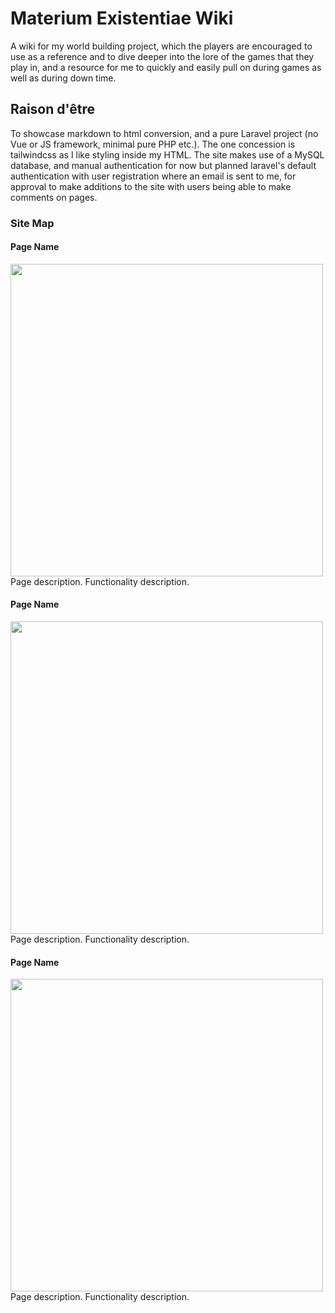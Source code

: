 # Materium Existentiae Wiki
A wiki for my world building project, which the players are encouraged to use as a reference and to dive deeper into the lore of the games that they play in, and a resource for me to quickly and easily pull on during games as well as during down time.

## Raison d'être
To showcase markdown to html conversion, and a pure Laravel project (no Vue or JS framework, minimal pure PHP etc.). The one concession is tailwindcss as I like styling inside my HTML.
The site makes use of a MySQL database, and manual authentication for now but planned laravel's default authentication with user registration where an email is sent to me, for approval to make additions to the site with users being able to make comments on pages.

### Site Map
#### Page Name
<img src="https://picsum.photos/500" height=500 width =500>
Page description.
Functionality description.

#### Page Name
<img src="https://picsum.photos/500" height=500 width =500>
Page description.
Functionality description.

#### Page Name
<img src="https://picsum.photos/500" height=500 width =500>
Page description.
Functionality description.